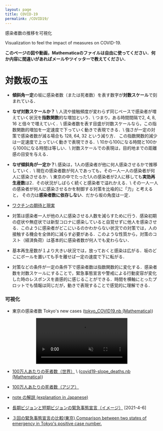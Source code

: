```yaml
---
layout: page
title: COVID-19
permalink: /COVID19/
---
```



感染者数の推移を可視化 

Visualization to feel the impact of measures on COVID-19.

**このページの図や動画，Mathematicaのファイルは自由に使ってください．何か内容に間違いがあればメールやツイッターで教えてください．**

# **対数坂の玉**

- **傾斜角一定**の坂に感染者数（または死者数）を表す数字が**対数スケール**で刻まれている．


- **なぜ対数スケールか？** \\
人流や接触頻度が変わらず同じペースで感染者が増えていく状況を**指数関数**的な増加という．\\
つまり，ある時間間隔で2, 4, 8, 16 と倍々で増えていく．\\
感染者数を表す目盛が対数スケールなら，この指数関数的増加を一定速度で下っていく動きで表現できる．\\
強さが一定の対策で感染者数が減る場合も 128, 64, 32 という減り方．
この指数関数的減少は一定速度で上っていく動きで表現できる．\\
10から100になる時間と100から1000になる時間は等しい．\\
対数スケールでの表現は，目的地までの距離感の目安を与える．


- **なぜ傾斜角が一定か？**\\
感染は，1人の感染者が他に何人感染させるかで推移していく．\\
現在の感染者数が何人であっても，その一人一人の感染者が何人に感染させるか．\\
東京の中でたった1人の感染者が2人に移しても**実効再生産数**は2．その状況がしばらく続くと感染者で溢れかえる．\\
その一人一人の感染者が何人に感染させるかを制御する対策を比喩的に「力」と考えると，
その力は**感染者数に依存しない**．だから坂の角度は一定．

- [ワクチンの期待と現実](/assets/pdf/role_of_vaccine.pdf)

- 対策は感染者一人が他の人に感染させる人数を減らすために行う．感染初期の症状や無症状では新型コロナに感染していると自覚せずに他人を感染させる．このように感染者がどこにいるのかわからない状況での対策では，人の接触する機会を全体的に減らす必要がある．このような性質から，対策のコスト（経済負荷）は基本的に感染者数が何人でも変わらない．

- 基本再生産数が１より大きい状況では，放っておくと感染は広がる．坂のどこにボールを置いても手を離せば一定の速度で下に転がる．


- 対策などの条件が一定の条件下で感染者数は指数関数的に変化する．感染者数を対数スケールにすることで，緊急事態宣言や警戒による行動変容が変化した時のレスポンスを直感的に感じることができる．時間を横軸にとったプロットでも情報は同じだが，動きで表現することで感覚的に理解できる．



### 可視化

- 東京の感染者数 Tokyo's new cases ([tokyo_COVID19.nb (Mathematica)](/assets/misc/tokyo_COVID19.nb))

<center>
<video muted autoplay controls>
    <source src="/assets/movie/Tokyo_new_cases.mp4" type="video/mp4">
</video>
</center>

- [100万人あたりの死者数（世界）](/assets/movie/world_death_per_M.mp4) \\
 ([covid19-slope_deaths.nb (Mathematica)](/assets/misc/covid19-slope_deaths.nb))

- [100万人あたりの死者数（アジア）](/assets/movie/asia_death_per_M.mp4)

- [note の解説 (explanation in Japanese)](https://note.com/ryseto/n/n432fcc37c992)


- [長期ビジョンと短期ビジョンの緊急事態宣言（イメージ）](/assets/img/zerocovid3.jpg) [2021-4-6]

- [３回の緊急事態宣言の比較(東京) Comparison between two states of emergency in Tokyo's positive case number.](/assets/movie/tokyo.gif)



